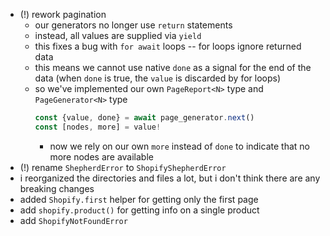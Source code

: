 
- (!) rework pagination
  - our generators no longer use `return` statements
  - instead, all values are supplied via `yield`
  - this fixes a bug with `for await` loops -- for loops ignore returned data
  - this means we cannot use native `done` as a signal for the end of the data (when `done` is true, the `value` is discarded by for loops)
  - so we've implemented our own `PageReport<N>` type and `PageGenerator<N>` type
    ```ts
    const {value, done} = await page_generator.next()
    const [nodes, more] = value!
    ```
    - now we rely on our own `more` instead of `done` to indicate that no more nodes are available
- (!) rename `ShepherdError` to `ShopifyShepherdError`
- i reorganized the directories and files a lot, but i don't think there are any breaking changes
- added `Shopify.first` helper for getting only the first page
- add `shopify.product()` for getting info on a single product
- add `ShopifyNotFoundError`

